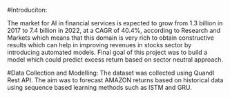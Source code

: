 #Introduciton:

The market for AI in financial services is expected to grow from 1.3 billion in 2017 to 7.4 billion in 2022, at a CAGR of 40.4%, according to Research and Markets which means that this domain is very rich to obtain constructive results which can help in improving revenues in stocks sector by introducing automated models. Final goal of this project was to build a model which could predict excess return based on sector neutral approach.

#Data Collection and Modelling:
The dataset was collected using Quandl Rest API. The aim was to forecast AMAZON returns based on historical data using sequence based learning methods such as lSTM and GRU.
